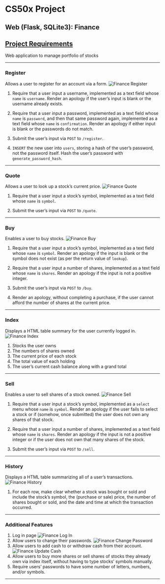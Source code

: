 # CS50x Project
## Web (Flask, SQLite3): Finance


## [Project Requirements](https://cs50.harvard.edu/x/2020/tracks/web/finance/)
Web application to manage portfolio of stocks

---
### Register
Allows a user to register for an account via a form.
  ![Finance Register](README/Finance%20Register.png)
1. Require that a user input a username, implemented as a text field whose ```name``` is ```username```. Render an apology if the user’s input is blank or the username already exists.

2. Require that a user input a password, implemented as a text field whose ```name``` is ```password```, and then that same password again, implemented as a text field whose ```name``` is ```confirmation```. Render an apology if either input is blank or the passwords do not match.

3. Submit the user’s input via ```POST``` to ```/register```.
   
4. ```INSERT``` the new user into ```users```, storing a hash of the user’s password, not the password itself. Hash the user’s password with ```generate_password_hash```.

---
### Quote
Allows a user to look up a stock’s current price.
  ![Finance Quote](README/Finance%20Quote.png)
1. Require that a user input a stock’s symbol, implemented as a text field whose ```name``` is ```symbol```.

2. Submit the user’s input via ```POST``` to ```/quote```.

---
### Buy
  Enables a user to buy stocks.
  ![Finance Buy](README/Finance%20Buy.png)
1. Require that a user input a stock’s symbol, implemented as a text field whose ```name``` is ```symbol```. Render an apology if the input is blank or the symbol does not exist (as per the return value of ``lookup``).

2. Require that a user input a number of shares, implemented as a text field whose ```name``` is ```shares```. Render an apology if the input is not a positive integer.

3. Submit the user’s input via ```POST``` to ```/buy```.
4. Render an apology, without completing a purchase, if the user cannot afford the number of shares at the current price.

---
### Index
  Displays a HTML table summary for the user currently logged in.
  ![Finance Index](README/Finance%20Portfolio.png)
1. Stocks the user owns 
2. The numbers of shares owned
3. The current price of each stock
4. The total value of each holding
5. The user’s current cash balance along with a grand total

---
### Sell
  Enables a user to sell shares of a stock owned.
  ![Finance Sell](README/Finance%20Sell.png)
1. Require that a user input a stock’s symbol, implemented as a ```select``` menu whose ```name``` is ```symbol```. Render an apology if the user fails to select a stock or if (somehow, once submitted) the user does not own any shares of that stock.

2. Require that a user input a number of shares, implemented as a text field whose ```name``` is ```shares```. Render an apology if the input is not a positive integer or if the user does not own that many shares of the stock.

3. Submit the user’s input via ```POST``` to ```/sell```.

---
### History
  Displays a HTML table summarizing all of a user’s transactions.
  ![Finance History](README/Finance%20History.png)
1. For each row, make clear whether a stock was bought or sold and include the stock’s symbol, the (purchase or sale) price, the number of shares bought or sold, and the date and time at which the transaction occurred.

---
### Additional Features
1. Log in page
    ![Finance Log In](README/Finance%20Log%20In.png)
2. Allow users to change their passwords.
    ![Finance Change Password](README/Finance%20Change%20Password.png)
3. Allow users to add cash to or withdraw cash from their account.
    ![Finance Update Cash](README/Finance%20Update%20Cash.png)
4. Allow users to buy more shares or sell shares of stocks they already own via index itself, without having to type stocks’ symbols manually.
5. Require users’ passwords to have some number of letters, numbers, and/or symbols.
   
---
